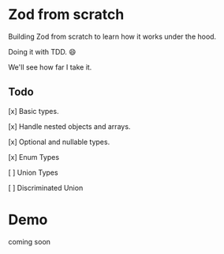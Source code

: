 # Zod from scratch

Building Zod from scratch to learn how it works under the hood.

Doing it with TDD. :smile:

We'll see how far I take it.

## Todo

[x] Basic types.

[x] Handle nested objects and arrays.

[x] Optional and nullable types.

[x] Enum Types

[ ] Union Types

[ ] Discriminated Union

# Demo

coming soon
